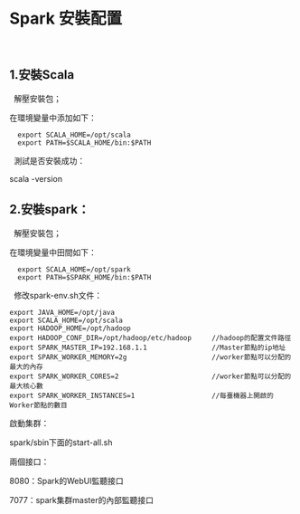 # Spark 安裝配置
 
## 1.安裝Scala
 
解壓安裝包；
 
在環境變量中添加如下：

```
  export SCALA_HOME=/opt/scala
  export PATH=$SCALA_HOME/bin:$PATH
```
 
 測試是否安裝成功：
 
 scala -version
 
## 2.安裝spark：
 
 解壓安裝包；

 在環境變量中田間如下：

```
  export SCALA_HOME=/opt/spark
  export PATH=$SPARK_HOME/bin:$PATH
```
 
 修改spark-env.sh文件：
```
export JAVA_HOME=/opt/java
export SCALA_HOME=/opt/scala
export HADOOP_HOME=/opt/hadoop
export HADOOP_CONF_DIR=/opt/hadoop/etc/hadoop     //hadoop的配置文件路徑
export SPARK_MASTER_IP=192.168.1.1                //Master節點的ip地址
export SPARK_WORKER_MEMORY=2g                     //worker節點可以分配的最大的內存
export SPARK_WORKER_CORES=2                       //worker節點可以分配的最大核心數
export SPARK_WORKER_INSTANCES=1                   //每臺機器上開啟的Worker節點的數目
```
 啟動集群：
  
  spark/sbin下面的start-all.sh
  
 兩個接口：

  8080：Spark的WebUI監聽接口
  
  7077：spark集群master的內部監聽接口
 
 
 
 
 
 
 
 
 
 
 
 
 
 
 
 
 
 
 
